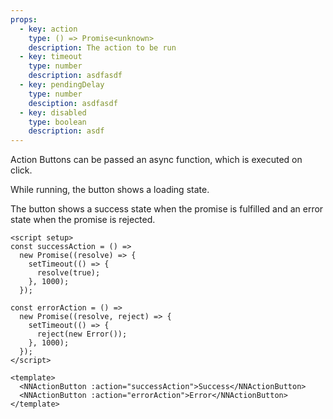 ```yaml
---
props:
  - key: action
    type: () => Promise<unknown>
    description: The action to be run
  - key: timeout
    type: number
    description: asdfasdf
  - key: pendingDelay
    type: number
    desciption: asdfasdf
  - key: disabled
    type: boolean
    description: asdf
---
```


Action Buttons can be passed an async function, which is executed on click.

While running, the button shows a loading state.

The button shows a success state when the promise is fulfilled and an error state when the promise is rejected.

```vue
<script setup>
const successAction = () =>
  new Promise((resolve) => {
    setTimeout(() => {
      resolve(true);
    }, 1000);
  });

const errorAction = () =>
  new Promise((resolve, reject) => {
    setTimeout(() => {
      reject(new Error());
    }, 1000);
  });
</script>

<template>
  <NNActionButton :action="successAction">Success</NNActionButton>
  <NNActionButton :action="errorAction">Error</NNActionButton>
</template>
```
